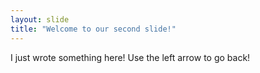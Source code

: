 ```yaml
---
layout: slide
title: "Welcome to our second slide!"
---
```

I just wrote something here!
Use the left arrow to go back!
